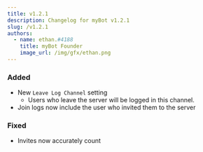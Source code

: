 ```yaml
---
title: v1.2.1
description: Changelog for myBot v1.2.1
slug: /v1.2.1
authors:
  - name: ethan.#4188
    title: myBot Founder
    image_url: /img/gfx/ethan.png
---
```


### Added

- New `Leave Log Channel` setting
  - Users who leave the server will be logged in this channel.
- Join logs now include the user who invited them to the server

### Fixed

- Invites now accurately count